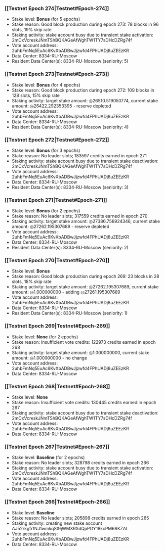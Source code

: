 ### [[Testnet Epoch 274|Testnet#Epoch-274]]
* Stake level: **Bonus** (for 5 epochs)
* Stake reason: Good block production during epoch 273: 78 blocks in 96 slots, 19% skip rate
* Staking activity: stake account busy due to transient stake activation: 2mCxVcreskJNmTShBQKAGeAfWghTW1TY7sDHcDZRg74f
* Vote account address: 2uhbFmNq5EuAc6KvXbADBwJjzwfd4FPhUADj8uZEEzKR
* Data Center: 8334-RU-Moscow
* Resident Data Center(s): 8334-RU-Moscow (seniority: 5)
### [[Testnet Epoch 273|Testnet#Epoch-273]]
* Stake level: **Bonus** (for 4 epochs)
* Stake reason: Good block production during epoch 272: 109 blocks in 128 slots, 15% skip rate
* Staking activity: target stake amount: ◎26510.519050774, current stake amount: ◎26422.292353395 - reserve depleted
* Vote account address: 2uhbFmNq5EuAc6KvXbADBwJjzwfd4FPhUADj8uZEEzKR
* Data Center: 8334-RU-Moscow
* Resident Data Center(s): 8334-RU-Moscow (seniority: 4)
### [[Testnet Epoch 272|Testnet#Epoch-272]]
* Stake level: **Bonus** (for 3 epochs)
* Stake reason: No leader slots; 183597 credits earned in epoch 271
* Staking activity: stake account busy due to transient stake deactivation: 2mCxVcreskJNmTShBQKAGeAfWghTW1TY7sDHcDZRg74f
* Vote account address: 2uhbFmNq5EuAc6KvXbADBwJjzwfd4FPhUADj8uZEEzKR
* Data Center: 8334-RU-Moscow
* Resident Data Center(s): 8334-RU-Moscow (seniority: 3)
### [[Testnet Epoch 271|Testnet#Epoch-271]]
* Stake level: **Bonus** (for 2 epochs)
* Stake reason: No leader slots; 317559 credits earned in epoch 270
* Staking activity: target stake amount: ◎27386.758924346, current stake amount: ◎27262.195307689 - reserve depleted
* Vote account address: 2uhbFmNq5EuAc6KvXbADBwJjzwfd4FPhUADj8uZEEzKR
* Data Center: 8334-RU-Moscow
* Resident Data Center(s): 8334-RU-Moscow (seniority: 2)
### [[Testnet Epoch 270|Testnet#Epoch-270]]
* Stake level: **Bonus**
* Stake reason: Good block production during epoch 269: 23 blocks in 28 slots, 18% skip rate
* Staking activity: target stake amount: ◎27262.195307689, current stake amount: ◎1.000000000 - adding ◎27261.195307689
* Vote account address: 2uhbFmNq5EuAc6KvXbADBwJjzwfd4FPhUADj8uZEEzKR
* Data Center: 8334-RU-Moscow
* Resident Data Center(s): 8334-RU-Moscow (seniority: 1)
### [[Testnet Epoch 269|Testnet#Epoch-269]]
* Stake level: **None** (for 2 epochs)
* Stake reason: Insufficient vote credits: 122973 credits earned in epoch 268
* Staking activity: target stake amount: ◎1.000000000, current stake amount: ◎1.000000000 - no change
* Vote account address: 2uhbFmNq5EuAc6KvXbADBwJjzwfd4FPhUADj8uZEEzKR
* Data Center: 8334-RU-Moscow
### [[Testnet Epoch 268|Testnet#Epoch-268]]
* Stake level: **None**
* Stake reason: Insufficient vote credits: 130445 credits earned in epoch 267
* Staking activity: stake account busy due to transient stake deactivation: 2mCxVcreskJNmTShBQKAGeAfWghTW1TY7sDHcDZRg74f
* Vote account address: 2uhbFmNq5EuAc6KvXbADBwJjzwfd4FPhUADj8uZEEzKR
* Data Center: 8334-RU-Moscow
### [[Testnet Epoch 267|Testnet#Epoch-267]]
* Stake level: **Baseline** (for 2 epochs)
* Stake reason: No leader slots; 328798 credits earned in epoch 266
* Staking activity: stake account busy due to transient stake activation: 2mCxVcreskJNmTShBQKAGeAfWghTW1TY7sDHcDZRg74f
* Vote account address: 2uhbFmNq5EuAc6KvXbADBwJjzwfd4FPhUADj8uZEEzKR
* Data Center: 8334-RU-Moscow
### [[Testnet Epoch 266|Testnet#Epoch-266]]
* Stake level: **Baseline**
* Stake reason: No leader slots; 205898 credits earned in epoch 265
* Staking activity: creating new stake account AJ52rkgfrfNJ1wmkqSt9jWMXRXdQpPGY18kcPM6RKZAL
* Vote account address: 2uhbFmNq5EuAc6KvXbADBwJjzwfd4FPhUADj8uZEEzKR
* Data Center: 8334-RU-Moscow